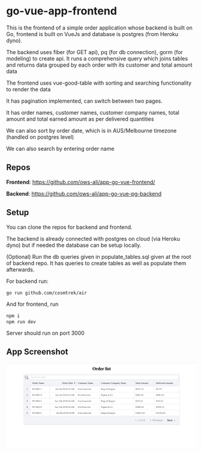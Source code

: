 # go-vue-app-frontend

This is the frontend of a simple order application whose backend is built on Go, frontend is built on VueJs and database is postgres (from Heroku dyno).

The backend uses fiber (for GET api), pq (for db connection), gorm (for modeling) to create api. It runs a comprehensive query which joins tables and returns data grouped by each order with its customer and total amount data

The frontend uses vue-good-table with sorting and searching functionality to render the data

It has pagination implemented, can switch between two pages. 

It has order names, customer names, customer company names, total amount and total earned amount as per delivered quantities

We can also sort by order date, which is in AUS/Melbourne timezone (handled on postgres level)

We can also search by entering order name

## Repos

**Frontend**: https://github.com/ows-ali/app-go-vue-frontend/

**Backend**: https://github.com/ows-ali/app-go-vue-pg-backend

## Setup

You can clone the repos for backend and frontend.

The backend is already connected with postgres on cloud (via Heroku dyno) but if needed the database can be setup locally. 

(Optional)
Run the db queries given in populate_tables.sql given at the root of backend repo. It has queries to create tables as well as populate them afterwards.

For backend run: 
```
go run github.com/cosmtrek/air
```

And for frontend, run 
```
npm i
npm run dev
```
Server should run on port 3000
## App Screenshot

<img width="1380" alt="app screenshot" src="./app screenshot.png">

